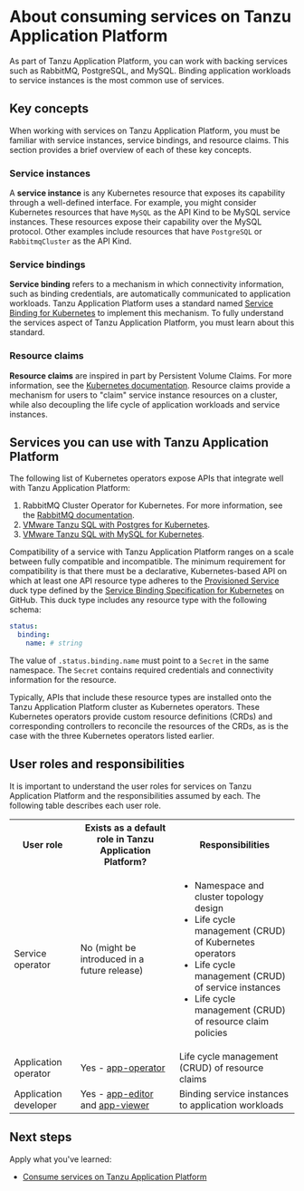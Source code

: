 # About consuming services on Tanzu Application Platform

As part of Tanzu Application Platform, you can work with backing services such as
RabbitMQ, PostgreSQL, and MySQL. Binding application workloads to service instances
is the most common use of services.

## <a id="stk-concepts"></a> Key concepts

When working with services on Tanzu Application Platform, you must be familiar
with service instances, service bindings, and resource claims.
This section provides a brief overview of each of these key concepts.

### <a id="service-instances"></a>Service instances

A **service instance** is any Kubernetes resource that exposes its capability
through a well-defined interface.
For example, you might consider Kubernetes resources that have `MySQL` as the API Kind
to be MySQL service instances. These resources expose their capability over the MySQL protocol.
Other examples include resources that have `PostgreSQL` or `RabbitmqCluster` as the API Kind.

### <a id="service-bindings"></a>Service bindings

**Service binding** refers to a mechanism in which connectivity information, such
as binding credentials, are automatically communicated to application workloads.
Tanzu Application Platform uses a standard named [Service Binding for Kubernetes](https://servicebinding.io/)
to implement this mechanism. To fully understand the services aspect of Tanzu Application Platform,
you must learn about this standard.

### <a id="resource-claims"></a>Resource claims

**Resource claims** are inspired in part by Persistent Volume Claims. For more information, see the [Kubernetes documentation](https://kubernetes.io/docs/concepts/storage/persistent-volumes/).
Resource claims provide a mechanism for users to "claim" service instance resources
on a cluster, while also decoupling the life cycle of application workloads and service instances.

## <a id="stk-available-services"></a> Services you can use with Tanzu Application Platform

The following list of Kubernetes operators expose APIs that integrate well with Tanzu Application Platform:

1. RabbitMQ Cluster Operator for Kubernetes. For more information, see the [RabbitMQ documentation](https://www.rabbitmq.com/kubernetes/operator/operator-overview.html).
1. [VMware Tanzu SQL with Postgres for Kubernetes](https://docs.vmware.com/en/VMware-Tanzu-SQL-with-Postgres-for-Kubernetes/index.html).
1. [VMware Tanzu SQL with MySQL for Kubernetes](https://docs.vmware.com/en/VMware-Tanzu-SQL-with-MySQL-for-Kubernetes/index.html).

Compatibility of a service with Tanzu Application Platform ranges on a scale
between fully compatible and incompatible. The minimum requirement for compatibility is that there must be a declarative,
Kubernetes-based API on which at least one API resource type adheres to the
[Provisioned Service](https://github.com/servicebinding/spec#provisioned-service)
duck type defined by the [Service Binding Specification for Kubernetes](https://github.com/servicebinding/spec) on GitHub.
This duck type includes any resource type with the following schema:

```yaml
status:
  binding:
    name: # string
```

The value of `.status.binding.name` must point to a `Secret` in the same namespace.
The `Secret` contains required credentials and connectivity information for the resource.

Typically, APIs that include these resource types are installed onto the Tanzu Application Platform
cluster as Kubernetes operators.
These Kubernetes operators provide custom resource definitions (CRDs) and corresponding controllers to reconcile
the resources of the CRDs, as is the case with the three Kubernetes operators listed earlier.

## <a id="stk-user-roles"></a> User roles and responsibilities

It is important to understand the user roles for services on Tanzu Application Platform
and the responsibilities assumed by each. The following table describes
each user role.

<table class="nice">
  <th><strong>User role</strong></th>
  <th><strong>Exists as a default role in Tanzu Application Platform?</strong></th>
  <th><strong>Responsibilities</strong></th>
  <tr>
    <td>Service operator</td>
    <td>No (might be introduced in a future release)</td>
    <td>
      <ul>
        <li>Namespace and cluster topology design</li>
        <li>Life cycle management (CRUD) of Kubernetes operators</li>
        <li>Life cycle management (CRUD) of service instances</li>
        <li>Life cycle management (CRUD) of resource claim policies</li>
      </ul>
    </td>
  </tr>
  <tr>
    <td>Application operator</td>
    <td>
      Yes - <a href="../authn-authz/role-descriptions.md#app-operator">app-operator</a>
    </td>
    <td>Life cycle management (CRUD) of resource claims</td>
  </tr>
  <tr>
    <td>Application developer</td>
    <td>
      Yes - <a href="../authn-authz/role-descriptions.md#app-editor">app-editor</a>
      and <a href="../authn-authz/role-descriptions.md#app-viewer">app-viewer</a>
    </td>
    <td>Binding service instances to application workloads</td>
  </tr>
</table>

## Next steps

Apply what you've learned:

- [Consume services on Tanzu Application Platform](consume-services.md)

